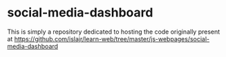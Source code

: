 # social-media-dashboard
This is simply a repository dedicated to hosting the code originally present at https://github.com/islajr/learn-web/tree/master/js-webpages/social-media-dashboard
